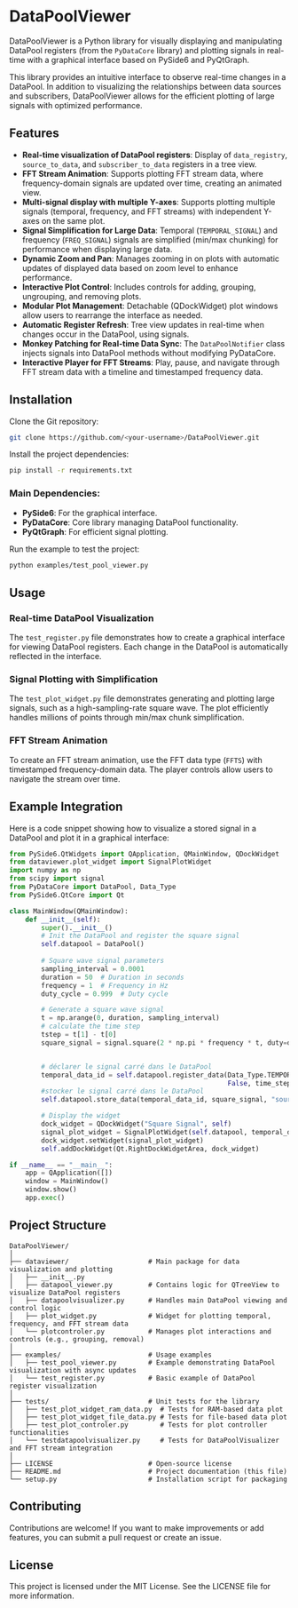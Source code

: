 
# DataPoolViewer

DataPoolViewer is a Python library for visually displaying and manipulating DataPool registers 
(from the `PyDataCore` library) and plotting signals in real-time with a graphical interface based on PySide6 and PyQtGraph.

This library provides an intuitive interface to observe real-time changes in a DataPool. 
In addition to visualizing the relationships between data sources and subscribers, 
DataPoolViewer allows for the efficient plotting of large signals with optimized performance.

## Features

- **Real-time visualization of DataPool registers**: Display of `data_registry`, `source_to_data`, and `subscriber_to_data` registers in a tree view.
- **FFT Stream Animation**: Supports plotting FFT stream data, where frequency-domain signals are updated over time, creating an animated view.
- **Multi-signal display with multiple Y-axes**: Supports plotting multiple signals (temporal, frequency, and FFT streams) with independent Y-axes on the same plot.
- **Signal Simplification for Large Data**: Temporal (`TEMPORAL_SIGNAL`) and frequency (`FREQ_SIGNAL`) signals are simplified (min/max chunking) for performance when displaying large data.
- **Dynamic Zoom and Pan**: Manages zooming in on plots with automatic updates of displayed data based on zoom level to enhance performance.
- **Interactive Plot Control**: Includes controls for adding, grouping, ungrouping, and removing plots.
- **Modular Plot Management**: Detachable (QDockWidget) plot windows allow users to rearrange the interface as needed.
- **Automatic Register Refresh**: Tree view updates in real-time when changes occur in the DataPool, using signals.
- **Monkey Patching for Real-time Data Sync**: The `DataPoolNotifier` class injects signals into DataPool methods without modifying PyDataCore.
- **Interactive Player for FFT Streams**: Play, pause, and navigate through FFT stream data with a timeline and timestamped frequency data.

## Installation

Clone the Git repository:

```bash
git clone https://github.com/<your-username>/DataPoolViewer.git
```

Install the project dependencies:

```bash
pip install -r requirements.txt
```

### Main Dependencies:

- **PySide6**: For the graphical interface.
- **PyDataCore**: Core library managing DataPool functionality.
- **PyQtGraph**: For efficient signal plotting.

Run the example to test the project:

```bash
python examples/test_pool_viewer.py
```

## Usage

### Real-time DataPool Visualization

The `test_register.py` file demonstrates how to create a graphical interface for viewing DataPool registers. 
Each change in the DataPool is automatically reflected in the interface.

### Signal Plotting with Simplification

The `test_plot_widget.py` file demonstrates generating and plotting large signals, such as a high-sampling-rate square wave. 
The plot efficiently handles millions of points through min/max chunk simplification.

### FFT Stream Animation

To create an FFT stream animation, use the FFT data type (`FFTS`) with timestamped frequency-domain data. 
The player controls allow users to navigate the stream over time.

## Example Integration

Here is a code snippet showing how to visualize a stored signal in a DataPool and plot it in a graphical interface:

```python
from PySide6.QtWidgets import QApplication, QMainWindow, QDockWidget
from dataviewer.plot_widget import SignalPlotWidget
import numpy as np
from scipy import signal
from PyDataCore import DataPool, Data_Type
from PySide6.QtCore import Qt

class MainWindow(QMainWindow):
    def __init__(self):
        super().__init__()
        # Init the DataPool and register the square signal
        self.datapool = DataPool()
        
        # Square wave signal parameters
        sampling_interval = 0.0001
        duration = 50  # Duration in seconds
        frequency = 1  # Frequency in Hz
        duty_cycle = 0.999  # Duty cycle

        # Generate a square wave signal
        t = np.arange(0, duration, sampling_interval)
        # calculate the time step
        tstep = t[1] - t[0]
        square_signal = signal.square(2 * np.pi * frequency * t, duty=duty_cycle)


        # déclarer le signal carré dans le DataPool
        temporal_data_id = self.datapool.register_data(Data_Type.TEMPORAL_SIGNAL, "Square Signal 5Hz", "source1", False,
                                                       False, time_step=tstep, unit="V")
        #stocker le signal carré dans le DataPool
        self.datapool.store_data(temporal_data_id, square_signal, "source1")

        # Display the widget
        dock_widget = QDockWidget("Square Signal", self)
        signal_plot_widget = SignalPlotWidget(self.datapool, temporal_data_id)
        dock_widget.setWidget(signal_plot_widget)
        self.addDockWidget(Qt.RightDockWidgetArea, dock_widget)

if __name__ == "__main__":
    app = QApplication([])
    window = MainWindow()
    window.show()
    app.exec()
```

## Project Structure

```plaintext
DataPoolViewer/
│
├── dataviewer/                    # Main package for data visualization and plotting
│   ├── __init__.py
│   ├── datapool_viewer.py         # Contains logic for QTreeView to visualize DataPool registers
│   ├── datapoolvisualizer.py      # Handles main DataPool viewing and control logic
│   ├── plot_widget.py             # Widget for plotting temporal, frequency, and FFT stream data
│   └── plotcontroler.py           # Manages plot interactions and controls (e.g., grouping, removal)
│
├── examples/                      # Usage examples
│   ├── test_pool_viewer.py        # Example demonstrating DataPool visualization with async updates
│   └── test_register.py           # Basic example of DataPool register visualization
│
├── tests/                         # Unit tests for the library
│   ├── test_plot_widget_ram_data.py  # Tests for RAM-based data plot
│   ├── test_plot_widget_file_data.py # Tests for file-based data plot
│   ├── test_plot_controler.py        # Tests for plot controller functionalities
│   └── testdatapoolvisualizer.py     # Tests for DataPoolVisualizer and FFT stream integration
│
├── LICENSE                        # Open-source license
├── README.md                      # Project documentation (this file)
└── setup.py                       # Installation script for packaging
```

## Contributing

Contributions are welcome! If you want to make improvements or add features, you can submit a pull request or create an issue.

## License

This project is licensed under the MIT License. See the LICENSE file for more information.

